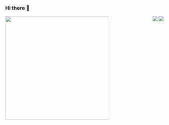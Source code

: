 ### Hi there 👋


<img align="left" src=https://raw.githubusercontent.com/abhisheknaiidu/abhisheknaiidu/master/code.gif width=330px height=auto />
<a href="https://github.com/anuraghazra/github-readme-stats">
<img align="right" src="https://github-readme-stats.vercel.app/api?username=Diego-Guarise&show_icons=true&hide_border=1&hide=prs,issues&theme=flag-india" />
</a>
<a href="https://github.com/anuraghazra/convoychat">
  <img align="right" src="https://github-readme-stats.vercel.app/api/top-langs/?username=Diego-Guarise&card_width=445&theme=flag-india&layout=compact" />
</a>
